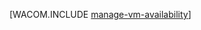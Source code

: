 <properties linkid="manage-windows-common-tasks-vm-availability" urlDisplayName="管理 VM 的可用性" pageTitle="管理虚拟机的可用性 (Linux) - Windows Azure" metaKeywords="" description="了解如何使用多台虚拟机确保 Windows Azure 应用程序的可用性。" metaCanonical="http://www.windowsazure.com/zh-cn/manage/windows/common-tasks/manage-vm-availability/" services="virtual-machines" documentationCenter="" title="" authors=""  solutions="" writer="" manager="" editor=""  />





[WACOM.INCLUDE [manage-vm-availability](../includes/manage-vm-availability.md)]


